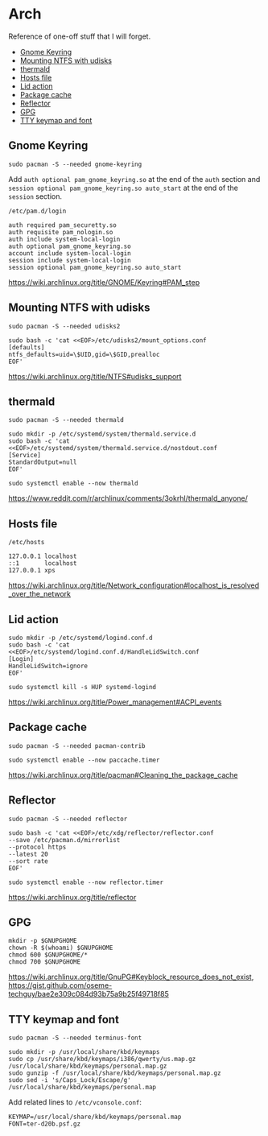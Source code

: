 # Arch

Reference of one-off stuff that I will forget.

- [Gnome Keyring](#gnome-keyring)
- [Mounting NTFS with udisks](#mounting-ntfs-with-udisks)
- [thermald](#thermald)
- [Hosts file](#hosts-file)
- [Lid action](#lid-action)
- [Package cache](#package-cache)
- [Reflector](#reflector)
- [GPG](#gpg)
- [TTY keymap and font](#tty-keymap-and-font)

## Gnome Keyring

```shell
sudo pacman -S --needed gnome-keyring
```

Add `auth optional pam_gnome_keyring.so` at the end of the `auth` section and
`session optional pam_gnome_keyring.so auto_start` at the end of the `session` section.

```text
/etc/pam.d/login
```

```text
auth required pam_securetty.so
auth requisite pam_nologin.so
auth include system-local-login
auth optional pam_gnome_keyring.so
account include system-local-login
session include system-local-login
session optional pam_gnome_keyring.so auto_start
```

<https://wiki.archlinux.org/title/GNOME/Keyring#PAM_step>

## Mounting NTFS with udisks

```shell
sudo pacman -S --needed udisks2
```

```shell
sudo bash -c 'cat <<EOF>/etc/udisks2/mount_options.conf
[defaults]
ntfs_defaults=uid=\$UID,gid=\$GID,prealloc
EOF'
```

<https://wiki.archlinux.org/title/NTFS#udisks_support>

## thermald

```shell
sudo pacman -S --needed thermald
```

```shell
sudo mkdir -p /etc/systemd/system/thermald.service.d
sudo bash -c 'cat <<EOF>/etc/systemd/system/thermald.service.d/nostdout.conf
[Service]
StandardOutput=null
EOF'
```

```shell
sudo systemctl enable --now thermald
```

<https://www.reddit.com/r/archlinux/comments/3okrhl/thermald_anyone/>

## Hosts file

```text
/etc/hosts
```

```text
127.0.0.1 localhost
::1       localhost
127.0.0.1 xps
```

<https://wiki.archlinux.org/title/Network_configuration#localhost_is_resolved_over_the_network>

## Lid action

```shell
sudo mkdir -p /etc/systemd/logind.conf.d
sudo bash -c 'cat <<EOF>/etc/systemd/logind.conf.d/HandleLidSwitch.conf
[Login]
HandleLidSwitch=ignore
EOF'
```

```shell
sudo systemctl kill -s HUP systemd-logind
```

<https://wiki.archlinux.org/title/Power_management#ACPI_events>

## Package cache

```shell
sudo pacman -S --needed pacman-contrib
```

```shell
sudo systemctl enable --now paccache.timer
```

<https://wiki.archlinux.org/title/pacman#Cleaning_the_package_cache>

## Reflector

```shell
sudo pacman -S --needed reflector
```

```shell
sudo bash -c 'cat <<EOF>/etc/xdg/reflector/reflector.conf
--save /etc/pacman.d/mirrorlist
--protocol https
--latest 20
--sort rate
EOF'
```

```shell
sudo systemctl enable --now reflector.timer
```

<https://wiki.archlinux.org/title/reflector>

## GPG

```shell
mkdir -p $GNUPGHOME
chown -R $(whoami) $GNUPGHOME
chmod 600 $GNUPGHOME/*
chmod 700 $GNUPGHOME
```

<https://wiki.archlinux.org/title/GnuPG#Keyblock_resource_does_not_exist>, <https://gist.github.com/oseme-techguy/bae2e309c084d93b75a9b25f49718f85>

## TTY keymap and font

```shell
sudo pacman -S --needed terminus-font
```

```shell
sudo mkdir -p /usr/local/share/kbd/keymaps
sudo cp /usr/share/kbd/keymaps/i386/qwerty/us.map.gz /usr/local/share/kbd/keymaps/personal.map.gz
sudo gunzip -f /usr/local/share/kbd/keymaps/personal.map.gz
sudo sed -i 's/Caps_Lock/Escape/g' /usr/local/share/kbd/keymaps/personal.map
```

Add related lines to `/etc/vconsole.conf`:

```text
KEYMAP=/usr/local/share/kbd/keymaps/personal.map
FONT=ter-d20b.psf.gz
```
